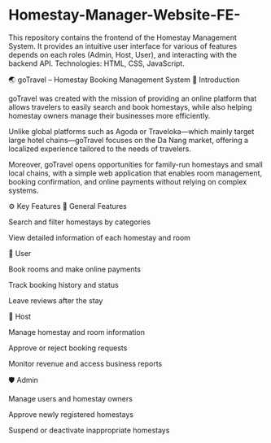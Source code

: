 # Homestay-Manager-Website-FE-
This repository contains the frontend of the Homestay Management System.   It provides an intuitive user interface for various of features depends on each roles (Admin, Host, User), and interacting with the backend API. Technologies: HTML, CSS, JavaScript.

🌏 goTravel – Homestay Booking Management System
📖 Introduction

goTravel was created with the mission of providing an online platform that allows travelers to easily search and book homestays, while also helping homestay owners manage their businesses more efficiently.

Unlike global platforms such as Agoda or Traveloka—which mainly target large hotel chains—goTravel focuses on the Da Nang market, offering a localized experience tailored to the needs of travelers.

Moreover, goTravel opens opportunities for family-run homestays and small local chains, with a simple web application that enables room management, booking confirmation, and online payments without relying on complex systems.

⚙️ Key Features
🔎 General Features

Search and filter homestays by categories

View detailed information of each homestay and room

👤 User

Book rooms and make online payments

Track booking history and status

Leave reviews after the stay

🏡 Host

Manage homestay and room information

Approve or reject booking requests

Monitor revenue and access business reports

🛡️ Admin

Manage users and homestay owners

Approve newly registered homestays

Suspend or deactivate inappropriate homestays

